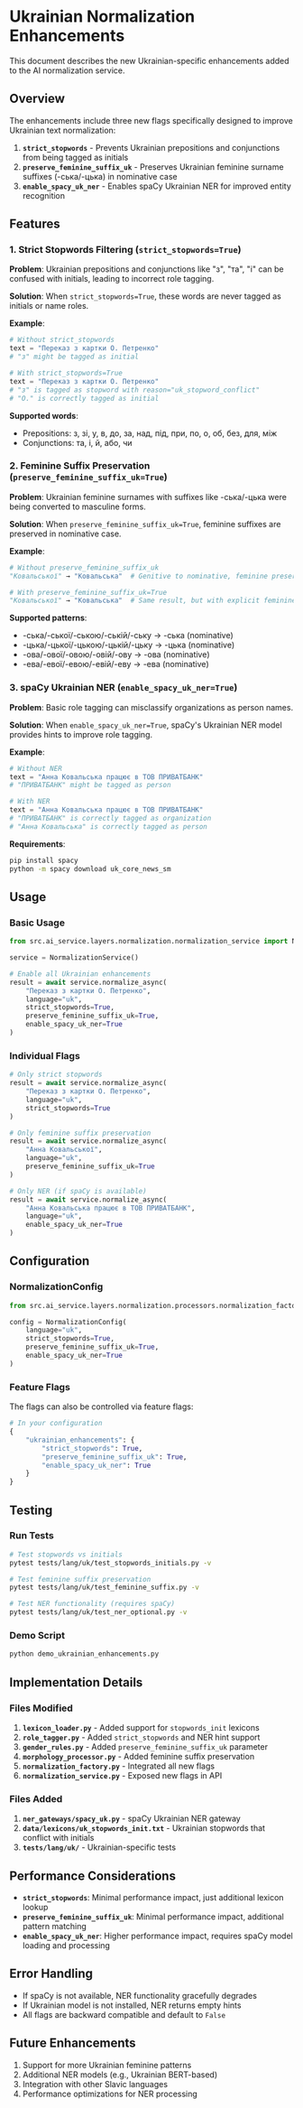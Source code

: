 # Ukrainian Normalization Enhancements

This document describes the new Ukrainian-specific enhancements added to the AI normalization service.

## Overview

The enhancements include three new flags specifically designed to improve Ukrainian text normalization:

1. **`strict_stopwords`** - Prevents Ukrainian prepositions and conjunctions from being tagged as initials
2. **`preserve_feminine_suffix_uk`** - Preserves Ukrainian feminine surname suffixes (-ська/-цька) in nominative case
3. **`enable_spacy_uk_ner`** - Enables spaCy Ukrainian NER for improved entity recognition

## Features

### 1. Strict Stopwords Filtering (`strict_stopwords=True`)

**Problem**: Ukrainian prepositions and conjunctions like "з", "та", "і" can be confused with initials, leading to incorrect role tagging.

**Solution**: When `strict_stopwords=True`, these words are never tagged as initials or name roles.

**Example**:
```python
# Without strict_stopwords
text = "Переказ з картки О. Петренко"
# "з" might be tagged as initial

# With strict_stopwords=True  
text = "Переказ з картки О. Петренко"
# "з" is tagged as stopword with reason="uk_stopword_conflict"
# "О." is correctly tagged as initial
```

**Supported words**:
- Prepositions: з, зі, у, в, до, за, над, під, при, по, о, об, без, для, між
- Conjunctions: та, і, й, або, чи

### 2. Feminine Suffix Preservation (`preserve_feminine_suffix_uk=True`)

**Problem**: Ukrainian feminine surnames with suffixes like -ська/-цька were being converted to masculine forms.

**Solution**: When `preserve_feminine_suffix_uk=True`, feminine suffixes are preserved in nominative case.

**Example**:
```python
# Without preserve_feminine_suffix_uk
"Ковальської" → "Ковальська"  # Genitive to nominative, feminine preserved

# With preserve_feminine_suffix_uk=True
"Ковальської" → "Ковальська"  # Same result, but with explicit feminine preservation
```

**Supported patterns**:
- -ська/-ської/-ською/-ській/-ську → -ська (nominative)
- -цька/-цької/-цькою/-цькій/-цьку → -цька (nominative)
- -ова/-ової/-овою/-овій/-ову → -ова (nominative)
- -ева/-евої/-евою/-евій/-еву → -ева (nominative)

### 3. spaCy Ukrainian NER (`enable_spacy_uk_ner=True`)

**Problem**: Basic role tagging can misclassify organizations as person names.

**Solution**: When `enable_spacy_uk_ner=True`, spaCy's Ukrainian NER model provides hints to improve role tagging.

**Example**:
```python
# Without NER
text = "Анна Ковальська працює в ТОВ ПРИВАТБАНК"
# "ПРИВАТБАНК" might be tagged as person

# With NER
text = "Анна Ковальська працює в ТОВ ПРИВАТБАНК"  
# "ПРИВАТБАНК" is correctly tagged as organization
# "Анна Ковальська" is correctly tagged as person
```

**Requirements**:
```bash
pip install spacy
python -m spacy download uk_core_news_sm
```

## Usage

### Basic Usage

```python
from src.ai_service.layers.normalization.normalization_service import NormalizationService

service = NormalizationService()

# Enable all Ukrainian enhancements
result = await service.normalize_async(
    "Переказ з картки О. Петренко",
    language="uk",
    strict_stopwords=True,
    preserve_feminine_suffix_uk=True,
    enable_spacy_uk_ner=True
)
```

### Individual Flags

```python
# Only strict stopwords
result = await service.normalize_async(
    "Переказ з картки О. Петренко",
    language="uk",
    strict_stopwords=True
)

# Only feminine suffix preservation
result = await service.normalize_async(
    "Анна Ковальської",
    language="uk", 
    preserve_feminine_suffix_uk=True
)

# Only NER (if spaCy is available)
result = await service.normalize_async(
    "Анна Ковальська працює в ТОВ ПРИВАТБАНК",
    language="uk",
    enable_spacy_uk_ner=True
)
```

## Configuration

### NormalizationConfig

```python
from src.ai_service.layers.normalization.processors.normalization_factory import NormalizationConfig

config = NormalizationConfig(
    language="uk",
    strict_stopwords=True,
    preserve_feminine_suffix_uk=True,
    enable_spacy_uk_ner=True
)
```

### Feature Flags

The flags can also be controlled via feature flags:

```python
# In your configuration
{
    "ukrainian_enhancements": {
        "strict_stopwords": True,
        "preserve_feminine_suffix_uk": True,
        "enable_spacy_uk_ner": True
    }
}
```

## Testing

### Run Tests

```bash
# Test stopwords vs initials
pytest tests/lang/uk/test_stopwords_initials.py -v

# Test feminine suffix preservation  
pytest tests/lang/uk/test_feminine_suffix.py -v

# Test NER functionality (requires spaCy)
pytest tests/lang/uk/test_ner_optional.py -v
```

### Demo Script

```bash
python demo_ukrainian_enhancements.py
```

## Implementation Details

### Files Modified

1. **`lexicon_loader.py`** - Added support for `stopwords_init` lexicons
2. **`role_tagger.py`** - Added `strict_stopwords` and NER hint support
3. **`gender_rules.py`** - Added `preserve_feminine_suffix_uk` parameter
4. **`morphology_processor.py`** - Added feminine suffix preservation
5. **`normalization_factory.py`** - Integrated all new flags
6. **`normalization_service.py`** - Exposed new flags in API

### Files Added

1. **`ner_gateways/spacy_uk.py`** - spaCy Ukrainian NER gateway
2. **`data/lexicons/uk_stopwords_init.txt`** - Ukrainian stopwords that conflict with initials
3. **`tests/lang/uk/`** - Ukrainian-specific tests

## Performance Considerations

- **`strict_stopwords`**: Minimal performance impact, just additional lexicon lookup
- **`preserve_feminine_suffix_uk`**: Minimal performance impact, additional pattern matching
- **`enable_spacy_uk_ner`**: Higher performance impact, requires spaCy model loading and processing

## Error Handling

- If spaCy is not available, NER functionality gracefully degrades
- If Ukrainian model is not installed, NER returns empty hints
- All flags are backward compatible and default to `False`

## Future Enhancements

1. Support for more Ukrainian feminine patterns
2. Additional NER models (e.g., Ukrainian BERT-based)
3. Integration with other Slavic languages
4. Performance optimizations for NER processing
